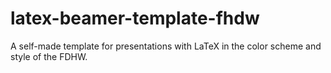 # latex-beamer-template-fhdw
A self-made template for presentations with LaTeX in the color scheme and style of the FDHW.
